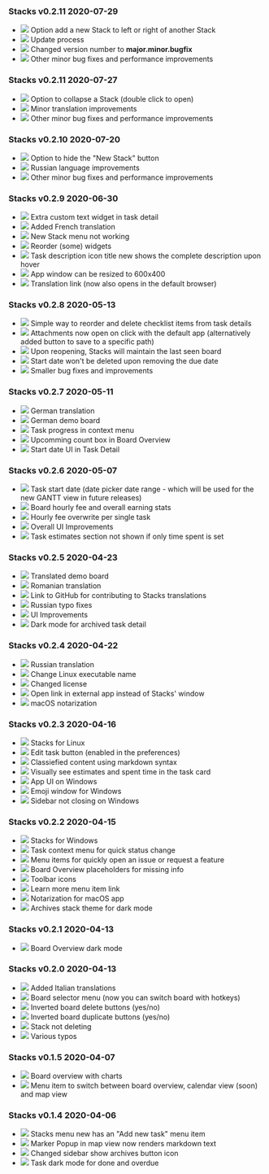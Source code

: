 ### Stacks v0.2.11 <span>2020-07-29</span>
- ![](https://img.shields.io/badge/-New-brightgreen) Option add a new Stack to left or right of another Stack
- ![](https://img.shields.io/badge/-Improved-blue) Update process
- ![](https://img.shields.io/badge/-Improved-blue) Changed version number to **major.minor.bugfix**
- ![](https://img.shields.io/badge/-Fixed-red) Other minor bug fixes and performance improvements

### Stacks v0.2.11 <span>2020-07-27</span>
- ![](https://img.shields.io/badge/-New-brightgreen) Option to collapse a Stack (double click to open)
- ![](https://img.shields.io/badge/-Improved-blue) Minor translation improvements
- ![](https://img.shields.io/badge/-Fixed-red) Other minor bug fixes and performance improvements

### Stacks v0.2.10 <span>2020-07-20</span>
- ![](https://img.shields.io/badge/-New-brightgreen) Option to hide the "New Stack" button
- ![](https://img.shields.io/badge/-Improved-blue) Russian language improvements
- ![](https://img.shields.io/badge/-Fixed-red) Other minor bug fixes and performance improvements

### Stacks v0.2.9 <span>2020-06-30</span>
- ![](https://img.shields.io/badge/-New-brightgreen) Extra custom text widget in task detail
- ![](https://img.shields.io/badge/-New-brightgreen) Added French translation
- ![](https://img.shields.io/badge/-Improved-blue) New Stack menu not working
- ![](https://img.shields.io/badge/-Improved-blue) Reorder (some) widgets
- ![](https://img.shields.io/badge/-Improved-blue) Task description icon title new shows the complete description upon hover
- ![](https://img.shields.io/badge/-Improved-blue) App window can be resized to 600x400
- ![](https://img.shields.io/badge/-Fixed-red) Translation link (now also opens in the default browser)

### Stacks v0.2.8 <span>2020-05-13</span>
- ![](https://img.shields.io/badge/-New-brightgreen) Simple way to reorder and delete checklist items from task details
- ![](https://img.shields.io/badge/-New-brightgreen) Attachments now open on click with the default app (alternatively added button to save to a specific path)
- ![](https://img.shields.io/badge/-Improved-blue) Upon reopening, Stacks will maintain the last seen board
- ![](https://img.shields.io/badge/-Improved-blue) Start date won't be deleted upon removing the due date
- ![](https://img.shields.io/badge/-Improved-blue) Smaller bug fixes and improvements

### Stacks v0.2.7 <span>2020-05-11</span>
- ![](https://img.shields.io/badge/-New-brightgreen) German translation
- ![](https://img.shields.io/badge/-New-brightgreen) German demo board
- ![](https://img.shields.io/badge/-New-brightgreen) Task progress in context menu
- ![](https://img.shields.io/badge/-New-brightgreen) Upcomming count box in Board Overview
- ![](https://img.shields.io/badge/-Improved-blue) Start date UI in Task Detail

### Stacks v0.2.6 <span>2020-05-07</span>
- ![](https://img.shields.io/badge/-New-brightgreen) Task start date (date picker date range - which will be used for the new GANTT view in future releases)
- ![](https://img.shields.io/badge/-New-brightgreen) Board hourly fee and overall earning stats
- ![](https://img.shields.io/badge/-New-brightgreen) Hourly fee overwrite per single task
- ![](https://img.shields.io/badge/-Improved-blue) Overall UI Improvements
- ![](https://img.shields.io/badge/-Fixed-red) Task estimates section not shown if only time spent is set

### Stacks v0.2.5 <span>2020-04-23</span>
- ![](https://img.shields.io/badge/-New-brightgreen) Translated demo board
- ![](https://img.shields.io/badge/-New-brightgreen) Romanian translation
- ![](https://img.shields.io/badge/-New-brightgreen) Link to GitHub for contributing to Stacks translations
- ![](https://img.shields.io/badge/-Improved-blue) Russian typo fixes
- ![](https://img.shields.io/badge/-Improved-blue) UI Improvements
- ![](https://img.shields.io/badge/-Fixed-red) Dark mode for archived task detail

### Stacks v0.2.4 <span>2020-04-22</span>
- ![](https://img.shields.io/badge/-New-brightgreen) Russian translation
- ![](https://img.shields.io/badge/-Improved-blue) Change Linux executable name
- ![](https://img.shields.io/badge/-Improved-blue) Changed license
- ![](https://img.shields.io/badge/-Fixed-red) Open link in external app instead of Stacks' window
- ![](https://img.shields.io/badge/-Fixed-red) macOS notarization


### Stacks v0.2.3 <span>2020-04-16</span>
- ![](https://img.shields.io/badge/-New-brightgreen) Stacks for Linux
- ![](https://img.shields.io/badge/-New-brightgreen) Edit task button (enabled in the preferences)
- ![](https://img.shields.io/badge/-New-brightgreen) Classiefied content using markdown syntax
- ![](https://img.shields.io/badge/-New-brightgreen) Visually see estimates and spent time in the task card
- ![](https://img.shields.io/badge/-Improved-blue) App UI on Windows
- ![](https://img.shields.io/badge/-Improved-blue) Emoji window for Windows
- ![](https://img.shields.io/badge/-Fixed-red) Sidebar not closing on Windows

### Stacks v0.2.2 <span>2020-04-15</span>
- ![](https://img.shields.io/badge/-New-brightgreen) Stacks for Windows
- ![](https://img.shields.io/badge/-New-brightgreen) Task context menu for quick status change
- ![](https://img.shields.io/badge/-New-brightgreen) Menu items for quickly open an issue or request a feature
- ![](https://img.shields.io/badge/-Improved-blue) Board Overview placeholders for missing info
- ![](https://img.shields.io/badge/-Improved-blue) Toolbar icons
- ![](https://img.shields.io/badge/-Fixed-red) Learn more menu item link
- ![](https://img.shields.io/badge/-Fixed-red) Notarization for macOS app
- ![](https://img.shields.io/badge/-Fixed-red) Archives stack theme for dark mode

### Stacks v0.2.1 <span>2020-04-13</span>
- ![](https://img.shields.io/badge/-Fixed-red) Board Overview dark mode

### Stacks v0.2.0 <span>2020-04-13</span>
- ![](https://img.shields.io/badge/-New-brightgreen) Added Italian translations
- ![](https://img.shields.io/badge/-New-brightgreen) Board selector menu (now you can switch board with hotkeys)
- ![](https://img.shields.io/badge/-Improved-blue) Inverted board delete buttons (yes/no)
- ![](https://img.shields.io/badge/-Improved-blue) Inverted board duplicate buttons (yes/no)
- ![](https://img.shields.io/badge/-Fixed-red) Stack not deleting
- ![](https://img.shields.io/badge/-Fixed-red) Various typos

### Stacks v0.1.5 <span>2020-04-07</span>
- ![](https://img.shields.io/badge/-New-brightgreen) Board overview with charts
- ![](https://img.shields.io/badge/-New-brightgreen) Menu item to switch between board overview, calendar view (soon) and map view

### Stacks v0.1.4 <span>2020-04-06</span>
- ![](https://img.shields.io/badge/-New-brightgreen) Stacks menu new has an "Add new task" menu item
- ![](https://img.shields.io/badge/-Improved-blue) Marker Popup in map view now renders markdown text
- ![](https://img.shields.io/badge/-Improved-blue) Changed sidebar show archives button icon
- ![](https://img.shields.io/badge/-Fixed-red) Task dark mode for done and overdue
